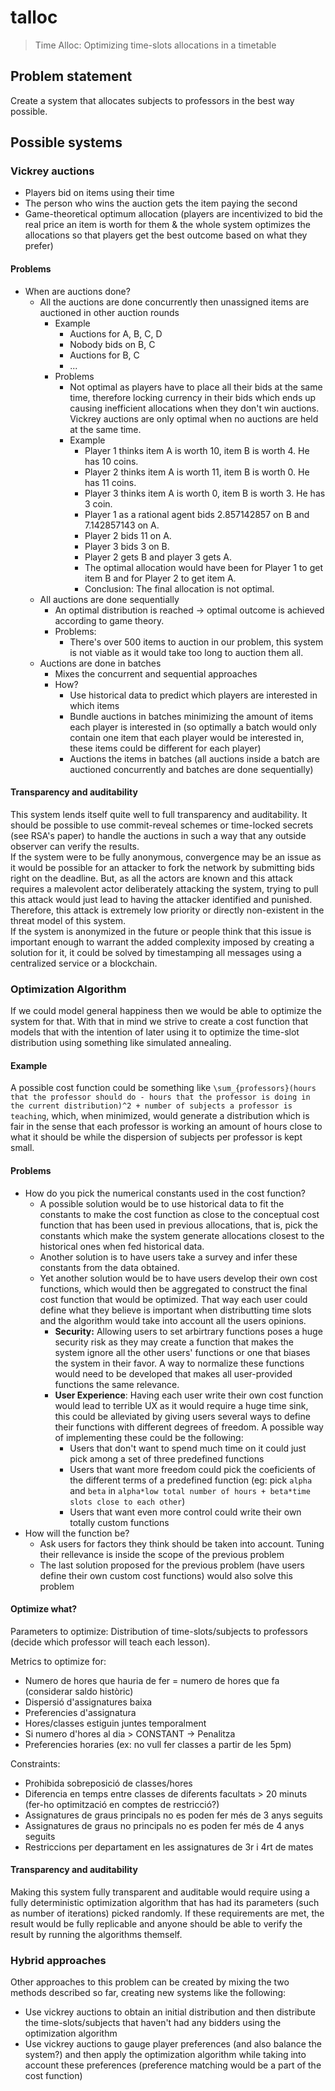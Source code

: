 # talloc
> Time Alloc: Optimizing time-slots allocations in a timetable

## Problem statement
Create a system that allocates subjects to professors in the best way possible.

## Possible systems

### Vickrey auctions
- Players bid on items using their time
- The person who wins the auction gets the item paying the second  
- Game-theoretical optimum allocation (players are incentivized to bid the real price an item is worth for them & the whole system optimizes the allocations so that players get the best outcome based on what they prefer)

#### Problems
- When are auctions done?
  - All the auctions are done concurrently then unassigned items are auctioned in other auction rounds
    - Example
      - Auctions for A, B, C, D
      - Nobody bids on B, C
      - Auctions for B, C
      - ...
    - Problems
      - Not optimal as players have to place all their bids at the same time, therefore locking currency in their bids which ends up causing inefficient allocations when they don't win auctions. Vickrey auctions are only optimal when no auctions are held at the same time.
      - Example
        - Player 1 thinks item A is worth 10, item B is worth 4. He has 10 coins.
        - Player 2 thinks item A is worth 11, item B is worth 0. He has 11 coins.
        - Player 3 thinks item A is worth 0, item B is worth 3. He has 3 coin.
        - Player 1 as a rational agent bids 2.857142857 on B and 7.142857143 on A.
        - Player 2 bids 11 on A.
        - Player 3 bids 3 on B.
        - Player 2 gets B and player 3 gets A.
        - The optimal allocation would have been for Player 1 to get item B and for Player 2 to get item A.
        - Conclusion: The final allocation is not optimal.
  - All auctions are done sequentially
    - An optimal distribution is reached -> optimal outcome is achieved according to game theory.
    - Problems:
      - There's over 500 items to auction in our problem, this system is not viable as it would take too long to auction them all.
  - Auctions are done in batches
    - Mixes the concurrent and sequential approaches
    - How?
      - Use historical data to predict which players are interested in which items
      - Bundle auctions in batches minimizing the amount of items each player is interested in (so optimally a batch would only contain one item that each player would be interested in, these items could be different for each player)
      - Auctions the items in batches (all auctions inside a batch are auctioned concurrently and batches are done sequentially)

#### Transparency and auditability
This system lends itself quite well to full transparency and auditability. It should be possible to use commit-reveal schemes or time-locked secrets (see RSA's paper) to handle the auctions in such a way that any outside observer can verify the results.  
If the system were to be fully anonymous, convergence may be an issue as it would be possible for an attacker to fork the network by submitting bids right on the deadline. But, as all the actors are known and this attack requires a malevolent actor deliberately attacking the system, trying to pull this attack would just lead to having the attacker identified and punished. Therefore, this attack is extremely low priority or directly non-existent in the threat model of this system.  
If the system is anonymized in the future or people think that this issue is important enough to warrant the added complexity imposed by creating a solution for it, it could be solved by timestamping all messages using a centralized service or a blockchain.

### Optimization Algorithm
If we could model general happiness then we would be able to optimize the system for that. With that in mind we strive to create a cost function that models that with the intention of later using it to optimize the time-slot distribution using something like simulated annealing.

#### Example
A possible cost function could be something like `\sum_{professors}(hours that the professor should do - hours that the professor is doing in the current distribution)^2 + number of subjects a professor is teaching`, which, when minimized, would generate a distribution which is fair in the sense that each professor is working an amount of hours close to what it should be while the dispersion of subjects per professor is kept small.

#### Problems
- How do you pick the numerical constants used in the cost function?
  - A possible solution would be to use historical data to fit the constants to make the cost function as close to the conceptual cost function that has been used in previous allocations, that is, pick the constants which make the system generate allocations closest to the historical ones when fed historical data.
  - Another solution is to have users take a survey and infer these constants from the data obtained.
  - Yet another solution would be to have users develop their own cost functions, which would then be aggregated to construct the final cost function that would be optimized. That way each user could define what they believe is important when distributting time slots and the algorithm would take into account all the users opinions.
    - **Security:** Allowing users to set arbirtrary functions poses a huge security risk as they may create a function that makes the system ignore all the other users' functions or one that biases the system in their favor. A way to normalize these functions would need to be developed that makes all user-provided functions the same relevance.
    - **User Experience**: Having each user write their own cost function would lead to terrible UX as it would require a huge time sink, this could be alleviated by giving users several ways to define their functions with different degrees of freedom. A possible way of implementing these could be the following:
      - Users that don't want to spend much time on it could just pick among a set of three predefined functions
      - Users that want more freedom could pick the coeficients of the different terms of a predefined function (eg: pick `alpha` and `beta` in `alpha*low total number of hours + beta*time slots close to each other`)
      - Users that want even more control could write their own totally custom functions
- How will the function be?
  - Ask users for factors they think should be taken into account. Tuning their rellevance is inside the scope of the previous problem
  - The last solution proposed for the previous problem (have users define their own custom cost functions) would also solve this problem

#### Optimize what?

Parameters to optimize: Distribution of time-slots/subjects to professors (decide which professor will teach each lesson).

Metrics to optimize for:
- Numero de hores que hauria de fer = numero de hores que fa (considerar saldo històric)
- Dispersió d'assignatures baixa
- Preferencies d'assignatura
- Hores/classes estiguin juntes temporalment
- Si numero d'hores al dia > CONSTANT -> Penalitza
- Preferencies horaries (ex: no vull fer classes a partir de les 5pm)

Constraints:
- Prohibida sobreposició de classes/hores
- Diferencia en temps entre classes de diferents facultats > 20 minuts (fer-ho optimització en comptes de restricció?)
- Assignatures de graus principals no es poden fer més de 3 anys seguits
- Assignatures de graus no principals no es poden fer més de 4 anys seguits
- Restriccions per departament en les assignatures de 3r i 4rt de mates

#### Transparency and auditability
Making this system fully transparent and auditable would require using a fully deterministic optimization algorithm that has had its parameters (such as number of iterations) picked randomly. If these requirements are met, the result would be fully replicable and anyone should be able to verify the result by running the algorithms themself.

### Hybrid approaches
Other approaches to this problem can be created by mixing the two methods described so far, creating new systems like the following:
- Use vickrey auctions to obtain an initial distribution and then distribute the time-slots/subjects that haven't had any bidders using the optimization algorithm
- Use vickrey auctions to gauge player preferences (and also balance the system?) and then apply the optimization algorithm while taking into account these preferences (preference matching would be a part of the cost function)
